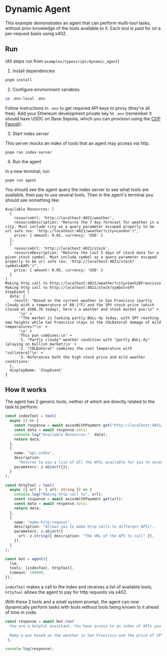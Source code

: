 # Dynamic Agent

This example demonstrates an agent that can perform multi-tool tasks, without prior knowledge of the tools available to it. Each tool is paid for on a per-request basis using x402.

## Run

(All steps run from `examples/typescript/dynamic_agent`)

1. Install dependencies

```bash
pnpm install
```

2. Configure environment variables

```bash
cp .env-local .env
```

Follow instructions in `.env` to get required API keys to proxy (they're all free).
Add your Ethereum development private key to `.env` (remember it should have USDC on Base Sepolia, which you can provision using the [CDP Faucet](https://portal.cdp.coinbase.com/products/faucet)):

3. Start index server

This server mocks an index of tools that an agent may access via http.

```
pnpm run index-server
```

4. Run the agent

In a new terminal, run

```
pnpm run agent
```

You should see the agent query the index server to see what tools are available, then pay to use several tools.
Then in the agent's terminal you should see something like:

```
Available Resources: [
  {
    resourceUrl: 'http://localhost:4021/weather',
    resourceDescription: "Returns the 7 day forecast for weather in a city. Must include city as a query parameter escaped properly to be url safe (ex: 'http://localhost:4021/weather?city=London')",
    price: { amount: 0.01, currency: 'USD' }
  },
  {
    resourceUrl: 'http://localhost:4021/stock',
    resourceDescription: "Returns the last 5 days of stock data for a given stock symbol. Must include symbol as a query parameter escaped properly to be url safe (ex: 'http://localhost:4021/stock?symbol=AAPL')",
    price: { amount: 0.05, currency: 'USD' }
  }
]
Making http call to http://localhost:4021/weather?city=San%20Francisco
Making http call to http://localhost:4021/stock?symbol=SPY
StopEvent {
  data: {
    result: "Based on the current weather in San Francisco (partly cloudy with a temperature of 60.1°F) and the SPY stock price (which closed at $566.76 today), here's a weather and stock market pun:\n" +
      '\n' +
      '"The market is looking partly BULL-dy today, with SPY reaching new heights while San Francisco stays in the COLDateral damage of mild temperatures!"\n' +
      '\n' +
      'This pun combines:\n' +
      '1. "Partly cloudy" weather condition with "partly BULL-dy" (playing on bullish market)\n' +
      '2. "COLDateral" combines the cool temperature with "collateral"\n' +
      '3. References both the high stock price and mild weather conditions'
  },
  displayName: 'StopEvent'
}
```

## How it works

The agent has 2 generic tools, neither of which are directly related to the task to perform:

```typescript
const indexTool = tool(
  async () => {
    const response = await axiosWithPayment.get("http://localhost:4021/");
    const data = await response.data;
    console.log("Available Resources:", data);
    return data;
  },
  {
    name: "api-index",
    description:
      "Returns to you a list of all the APIs available for you to access",
    parameters: z.object({}),
  }
);

const httpTool = tool(
  async ({ url }: { url: string }) => {
    console.log("Making http call to", url);
    const response = await axiosWithPayment.get(url);
    const data = await response.data;
    return data;
  },
  {
    name: "make-http-request",
    description: "Allows you to make http calls to different APIs",
    parameters: z.object({
      url: z.string({ description: "The URL of the API to call" }),
    }),
  }
);

const bot = agent({
  llm,
  tools: [indexTool, httpTool],
  timeout: 100000,
});
```

`indexTool` makes a call to the index and receives a list of available tools, `httpTool` allows the agent to pay for http requests via x402.

With these 2 tools and a small system prompt, the agent can now dynamically perform tasks with tools without tools being known to it ahead of time in code.

```typescript
const response = await bot.run(`
  You are a helpful assistant. You have access to an index of APIs you can use to dynamically get data.
  
  Make a pun based on the weather in San Francisco and the price of SPY
`);

console.log(response);
```
